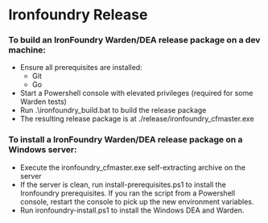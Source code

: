 Ironfoundry Release
==========

### To build an IronFoundry Warden/DEA release package on a dev machine:
* Ensure all prerequisites are installed:
  * Git
  * Go
* Start a Powershell console with elevated privileges (required for some Warden tests)
* Run .\ironfoundry_build.bat to build the release package
* The resulting release package is at ./release/ironfoundry_cfmaster.exe

### To install a IronFoundry Warden/DEA release package on a Windows server:
* Execute the ironfoundry_cfmaster.exe self-extracting archive on the server
* If the server is clean, run install-prerequisites.ps1 to install the Ironfoundry prerequisites.  If you ran the script from a Powershell console, restart the console to pick up the new environment variables.
* Run ironfoundry-install.ps1 to install the Windows DEA and Warden.